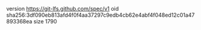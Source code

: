 version https://git-lfs.github.com/spec/v1
oid sha256:3df090eb813afd4f0f4aa37297c9edb4cb62e4abf4f048ed12c01a47893368ea
size 1790
